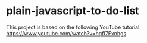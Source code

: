 # plain-javascript-to-do-list
This project is based on the following YouTube tutorial: https://www.youtube.com/watch?v=hqfI7Fxnhgs
